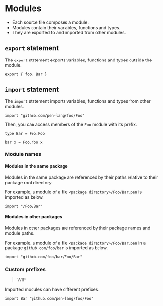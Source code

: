 # Modules

- Each source file composes a module.
- Modules contain their variables, functions and types.
- They are exported to and imported from other modules.

## `export` statement

The `export` statement exports variables, functions and types outside the module.

```
export { foo, Bar }
```

## `import` statement

The `import` statement imports variables, functions and types from other modules.

```
import "github.com/pen-lang/foo/Foo"
```

Then, you can access members of the `Foo` module with its prefix.

```
type Bar = Foo.Foo

bar x = Foo.foo x
```

### Module names

#### Modules in the same package

Modules in the same package are referenced by their paths relative to their package root directory.

For example, a module of a file `<package directory>/Foo/Bar.pen` is imported as below.

```
import "/Foo/Bar"
```

#### Modules in other packages

Modules in other packages are referenced by their package names and module paths.

For example, a module of a file `<package directory>/Foo/Bar.pen` in a package `github.com/foo/bar` is imported as below.

```
import "github.com/foo/bar/Foo/Bar"
```

### Custom prefixes

> WIP

Imported modules can have different prefixes.

```
import Bar "github.com/pen-lang/foo/Foo"
```
